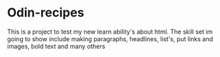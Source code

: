 # Odin-recipes

This is a project to test my new learn ability's about html.
The skill set im going to show include making paragraphs, headlines, list's, put links and images, bold text and many others